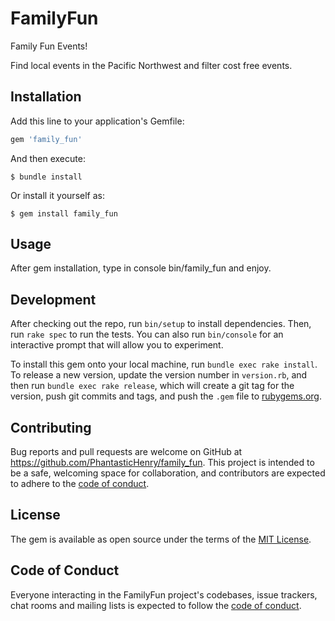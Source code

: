 # FamilyFun

Family Fun Events!

Find local events in the Pacific Northwest and filter cost free events.

## Installation

Add this line to your application's Gemfile:

```ruby
gem 'family_fun'
```

And then execute:

    $ bundle install

Or install it yourself as:

    $ gem install family_fun

## Usage

After gem installation, type in console bin/family_fun and enjoy.

## Development

After checking out the repo, run `bin/setup` to install dependencies. Then, run `rake spec` to run the tests. You can also run `bin/console` for an interactive prompt that will allow you to experiment.

To install this gem onto your local machine, run `bundle exec rake install`. To release a new version, update the version number in `version.rb`, and then run `bundle exec rake release`, which will create a git tag for the version, push git commits and tags, and push the `.gem` file to [rubygems.org](https://rubygems.org).

## Contributing

Bug reports and pull requests are welcome on GitHub at https://github.com/PhantasticHenry/family_fun. This project is intended to be a safe, welcoming space for collaboration, and contributors are expected to adhere to the [code of conduct](https://github.com/PhantasticHenry/family_fun/blob/master/CODE_OF_CONDUCT.md).

## License

The gem is available as open source under the terms of the [MIT License](https://opensource.org/licenses/MIT).

## Code of Conduct

Everyone interacting in the FamilyFun project's codebases, issue trackers, chat rooms and mailing lists is expected to follow the [code of conduct](https://github.com/PhantasticHenry/family_fun/blob/master/CODE_OF_CONDUCT.md).
